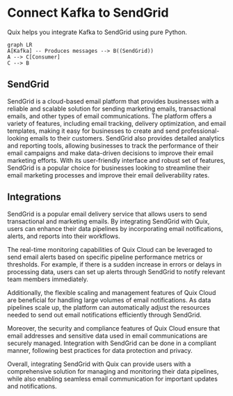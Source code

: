 # Connect Kafka to SendGrid

Quix helps you integrate Kafka to SendGrid using pure Python.

```mermaid
graph LR
A[Kafka] -- Produces messages --> B((SendGrid))
A --> C[Consumer]
C --> B
```

## SendGrid

SendGrid is a cloud-based email platform that provides businesses with a reliable and scalable solution for sending marketing emails, transactional emails, and other types of email communications. The platform offers a variety of features, including email tracking, delivery optimization, and email templates, making it easy for businesses to create and send professional-looking emails to their customers. SendGrid also provides detailed analytics and reporting tools, allowing businesses to track the performance of their email campaigns and make data-driven decisions to improve their email marketing efforts. With its user-friendly interface and robust set of features, SendGrid is a popular choice for businesses looking to streamline their email marketing processes and improve their email deliverability rates.

## Integrations

SendGrid is a popular email delivery service that allows users to send transactional and marketing emails. By integrating SendGrid with Quix, users can enhance their data pipelines by incorporating email notifications, alerts, and reports into their workflows.

The real-time monitoring capabilities of Quix Cloud can be leveraged to send email alerts based on specific pipeline performance metrics or thresholds. For example, if there is a sudden increase in errors or delays in processing data, users can set up alerts through SendGrid to notify relevant team members immediately.

Additionally, the flexible scaling and management features of Quix Cloud are beneficial for handling large volumes of email notifications. As data pipelines scale up, the platform can automatically adjust the resources needed to send out email notifications efficiently through SendGrid.

Moreover, the security and compliance features of Quix Cloud ensure that email addresses and sensitive data used in email communications are securely managed. Integration with SendGrid can be done in a compliant manner, following best practices for data protection and privacy.

Overall, integrating SendGrid with Quix can provide users with a comprehensive solution for managing and monitoring their data pipelines, while also enabling seamless email communication for important updates and notifications.

